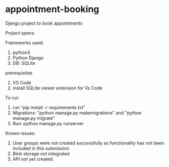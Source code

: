# appointment-booking
Django project to book appointments

Project specs:

Frameworks used:
1. python3
2. Python Django
3. DB: SQLite

prerequisites

1. VS Code
2. install SQLite viewer extension for Vs Code

To run

1. run "pip install -r requirements.txt"
2. Migrations:  "python manage.py makemigrations" and "python manage.py migrate"
3. Run: python manage.py runserver    

Known issues:
1. User groups were not created successfully so functionality has not been included in this submission
2. Blob storage not integrated 
3. API not yet created.
